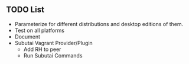 TODO List
---------

 - Parameterize for different distributions and desktop editions of them.
 - Test on all platforms
 - Document
 - Subutai Vagrant Provider/Plugin
    - Add RH to peer
    - Run Subutai Commands

